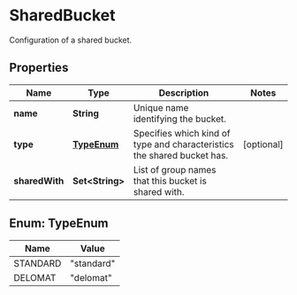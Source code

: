 

# SharedBucket

Configuration of a shared bucket.

## Properties

| Name | Type | Description | Notes |
|------------ | ------------- | ------------- | -------------|
|**name** | **String** | Unique name identifying the bucket. |  |
|**type** | [**TypeEnum**](#TypeEnum) | Specifies which kind of type and characteristics the shared bucket has. |  [optional] |
|**sharedWith** | **Set&lt;String&gt;** | List of group names that this bucket is shared with. |  |



## Enum: TypeEnum

| Name | Value |
|---- | -----|
| STANDARD | &quot;standard&quot; |
| DELOMAT | &quot;delomat&quot; |




